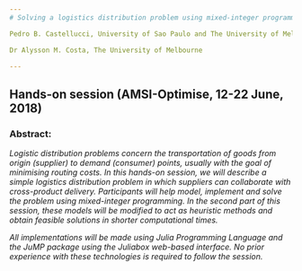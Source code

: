 ```yaml
---
# Solving a logistics distribution problem using mixed-integer programming and matheuristics

Pedro B. Castellucci, University of Sao Paulo and The University of Melbourne

Dr Alysson M. Costa, The University of Melbourne

---
```


## Hands-on session (AMSI-Optimise, 12-22 June, 2018)


### Abstract:
<i>Logistic distribution problems concern the transportation of goods from origin (supplier) to demand (consumer) points, usually with the goal of minimising routing costs. In this hands-on session, we will describe a simple logistics distribution problem in which suppliers can collaborate with cross-product delivery. Participants will help model, implement and solve the problem using mixed-integer programming. In the second part of this session, these models will be modified to act as heuristic methods and obtain feasible solutions in shorter computational times.

All implementations will be made using Julia Programming Language and the JuMP package using the Juliabox web-based interface. No prior experience with these technologies is required to follow the session.</i>

